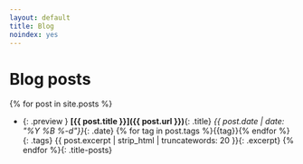 ```yaml
---
layout: default
title: Blog
noindex: yes
---
```

# Blog posts


{% for post in site.posts %}
* {: .preview } **[{{ post.title }}]({{ post.url }})**{: .title}
  *{{ post.date  | date: "%Y %B %-d"}}*{: .date}
  <span>{% for tag in post.tags %}<span class='tag {{tag}}'>{{tag}}</span>{% endfor %}</span>{: .tags}
  <span>{{ post.excerpt | strip_html | truncatewords: 20 }}</span>{: .excerpt}
{% endfor %}{: .title-posts}

<script defer>
document.body.onmousemove = e => {
  for(const preview of document.getElementsByClassName('preview')) {
    const rect = preview.getBoundingClientRect(),
          x = e.clientX - rect.left,
          y = e.clientY - rect.top

    preview.style.setProperty('--mouse-x', `${x}px`)
    preview.style.setProperty('--mouse-y', `${y}px`)
  }
}

document.querySelectorAll('.preview').forEach(item => {
    let link = item.querySelector('.title a');
    if(!!link)
      item.addEventListener('click', event => {
      console.log('click on link' + link)
      link.click()
    })
})
</script>